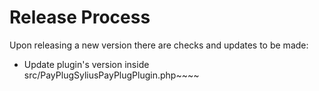 # Release Process

Upon releasing a new version there are checks and updates to be made:
* Update plugin's version inside src/PayPlugSyliusPayPlugPlugin.php~~~~